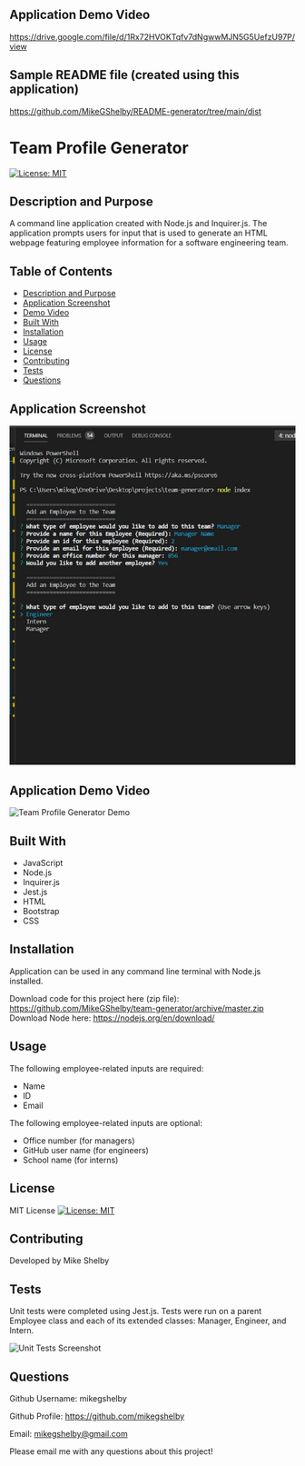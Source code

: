 



## Application Demo Video
https://drive.google.com/file/d/1Rx72HVOKTqfv7dNgwwMJN5G5UefzU97P/view

## Sample README file (created using this application)
https://github.com/MikeGShelby/README-generator/tree/main/dist





# Team Profile Generator
[![License: MIT](https://img.shields.io/badge/License-MIT-yellow.svg)](https://opensource.org/licenses/MIT)

## Description and Purpose
A command line application created with Node.js and Inquirer.js. The application prompts users for input that is used to generate an HTML webpage featuring employee information for a software engineering team.

## Table of Contents
  - [Description and Purpose](#description-and-purpose)
  - [Application Screenshot](#application-screenshot)
  - [Demo Video](#demo)
  - [Built With](#built-with)
  - [Installation](#installation)
  - [Usage](#usage)
  - [License](#license)
  - [Contributing](#contributing)
  - [Tests](#tests)
  - [Questions](#questions)

## Application Screenshot
![Team Profile Generator Screenshot](https://github.com/mikegshelby/team-generator/raw/master/assets/images/application-screenshot.jpg "Application Screenshot")

## Application Demo Video
![Team Profile Generator Demo](https://github.com/mikegshelby/team-generator/raw/master/assets/videos/application-demo.jpg "Application Demo")

## Built With
* JavaScript
* Node.js
* Inquirer.js
* Jest.js
* HTML
* Bootstrap
* CSS

## Installation
Application can be used in any command line terminal with Node.js installed.

Download code for this project here (zip file): https://github.com/MikeGShelby/team-generator/archive/master.zip
Download Node here: https://nodejs.org/en/download/

## Usage
The following employee-related inputs are required:
- Name
- ID
- Email

The following employee-related inputs are optional:
- Office number (for managers)
- GitHub user name (for engineers)
- School name (for interns)

## License
MIT License
[![License: MIT](https://img.shields.io/badge/License-MIT-yellow.svg)](https://opensource.org/licenses/MIT)

## Contributing
Developed by Mike Shelby

## Tests
Unit tests were completed using Jest.js. Tests were run on a parent Employee class and each of its extended classes: Manager, Engineer, and Intern.

![Unit Tests Screenshot](https://github.com/mikegshelby/team-generator/raw/master/assets/videos/four-passing-tests.gif "Tests GIF")

## Questions
Github Username: mikegshelby

Github Profile: https://github.com/mikegshelby

Email: mikegshelby@gmail.com

Please email me with any questions about this project!